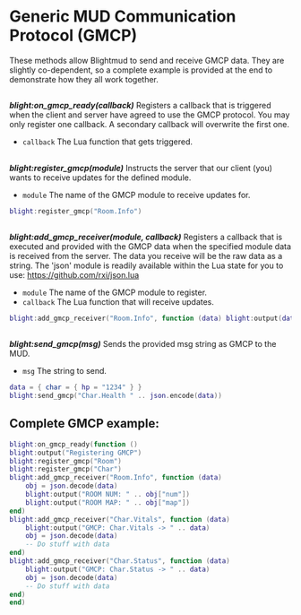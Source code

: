 # Generic MUD Communication Protocol (GMCP)

These methods allow Blightmud to send and receive GMCP data. They are slightly
co-dependent, so a complete example is provided at the end to demonstrate
how they all work together.

##

***blight:on_gmcp_ready(callback)***
Registers a callback that is triggered when the client and server have agreed
to use the GMCP protocol.
You may only register one callback. A secondary callback will
overwrite the first one.

- `callback`   The Lua function that gets triggered.

##

***blight:register_gmcp(module)***
Instructs the server that our client (you) wants to receive updates for
the defined module.

- `module`  The name of the GMCP module to receive updates for.

```lua
blight:register_gmcp("Room.Info")
```

##

***blight:add_gmcp_receiver(module, callback)***
Registers a callback that is executed and provided with the GMCP data when
the specified module data is received from the server. The data you receive
will be the raw data as a string. The 'json' module is readily available
within the Lua state for you to use: https://github.com/rxi/json.lua

- `module`   The name of the GMCP module to register.
- `callback` The Lua function that will receive <module> updates.

```lua
blight:add_gmcp_receiver("Room.Info", function (data) blight:output(data) end)
```

##

***blight:send_gmcp(msg)***
Sends the provided msg string as GMCP to the MUD.

- `msg`   The string to send.

```lua
data = { char = { hp = "1234" } }
blight:send_gmcp("Char.Health " .. json.encode(data))
```

## Complete GMCP example: 

```lua
blight:on_gmcp_ready(function ()
blight:output("Registering GMCP")
blight:register_gmcp("Room")
blight:register_gmcp("Char")
blight:add_gmcp_receiver("Room.Info", function (data)
    obj = json.decode(data)
    blight:output("ROOM NUM: " .. obj["num"])
    blight:output("ROOM MAP: " .. obj["map"])
end)
blight:add_gmcp_receiver("Char.Vitals", function (data)
    blight:output("GMCP: Char.Vitals -> " .. data)
    obj = json.decode(data)
    -- Do stuff with data
end)
blight:add_gmcp_receiver("Char.Status", function (data)
    blight:output("GMCP: Char.Status -> " .. data)
    obj = json.decode(data)
    -- Do stuff with data
end)
end)
```

